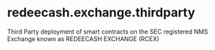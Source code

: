 # redeecash.exchange.thirdparty
Third Party deployment of smart contracts on the SEC registered NMS Exchange known as REDEECASH EXCHANGE (RCEX)
